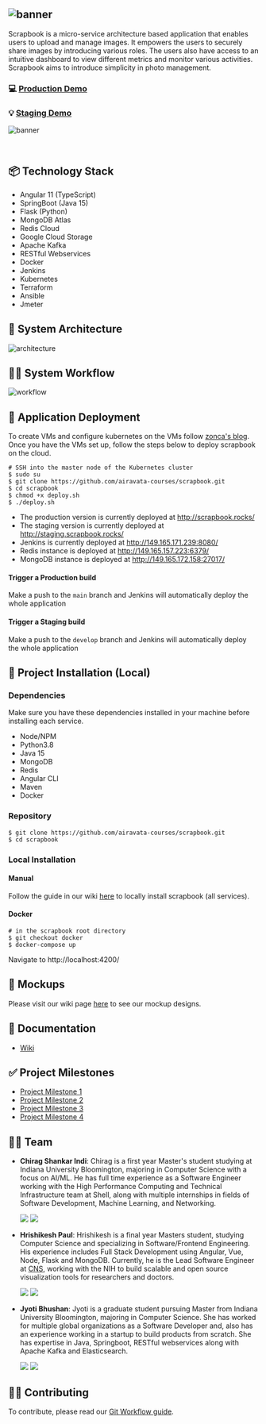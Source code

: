 ![banner](https://raw.githubusercontent.com/airavata-courses/scrapbook/assets/assets/banners/banner_primary.png)
---

Scrapbook is a micro-service architecture based application that enables users to upload and manage images. It empowers the users to securely share images by introducing various roles. The users also have access to an intuitive dashboard to view different metrics and monitor various activities. Scrapbook aims to introduce simplicity in photo management.

### 💻 [Production Demo](http://scrapbook.rocks/)
### 💡 [Staging Demo](http://staging.scrapbook.rocks/)

![banner](https://raw.githubusercontent.com/airavata-courses/scrapbook/assets/assets/updated-napkin-diagram.png)

<br>

## 📦 Technology Stack

- Angular 11 (TypeScript)
- SpringBoot (Java 15)
- Flask (Python)
- MongoDB Atlas
- Redis Cloud
- Google Cloud Storage
- Apache Kafka
- RESTful Webservices
- Docker
- Jenkins
- Kubernetes
- Terraform
- Ansible
- Jmeter

## 🏰 System Architecture

![architecture](https://raw.githubusercontent.com/airavata-courses/scrapbook/assets/assets/new-architecture.png)

## 👨‍💻 System Workflow

![workflow](https://raw.githubusercontent.com/airavata-courses/scrapbook/assets/assets/updated-workflow.png)

## 🚀 Application Deployment

To create VMs and configure kubernetes on the VMs follow [zonca's blog](https://github.com/zonca/zonca-blog/blob/master/_posts/2021-01-20-jetstream_kubernetes_kubespray_2.15.0.md). Once you have the VMs set up, follow the steps below to deploy scrapbook on the cloud.

```
# SSH into the master node of the Kubernetes cluster
$ sudo su
$ git clone https://github.com/airavata-courses/scrapbook.git
$ cd scrapbook
$ chmod +x deploy.sh
$ ./deploy.sh
```

- The production version is currently deployed at http://scrapbook.rocks/
- The staging version is currently deployed at http://staging.scrapbook.rocks/
- Jenkins is currently deployed at http://149.165.171.239:8080/
- Redis instance is deployed at http://149.165.157.223:6379/
- MongoDB instance is deployed at http://149.165.172.158:27017/

#### Trigger a Production build

Make a push to the `main` branch and Jenkins will automatically deploy the whole application

#### Trigger a Staging build

Make a push to the `develop` branch and Jenkins will automatically deploy the whole application

## 🧱 Project Installation (Local)

### Dependencies

Make sure you have these dependencies installed in your machine before installing each service.

- Node/NPM
- Python3.8
- Java 15
- MongoDB
- Redis
- Angular CLI
- Maven
- Docker

### Repository 
```
$ git clone https://github.com/airavata-courses/scrapbook.git
$ cd scrapbook
```

### Local Installation

#### Manual

Follow the guide in our wiki [here](https://github.com/airavata-courses/scrapbook/wiki/Local-Installation) to locally install scrapbook (all services).

#### Docker

```
# in the scrapbook root directory
$ git checkout docker
$ docker-compose up
```

Navigate to http://localhost:4200/


## 🎨 Mockups

Please visit our wiki page [here](https://github.com/airavata-courses/scrapbook/wiki/Mockups) to see our mockup designs.

## 📖 Documentation

- [Wiki](https://github.com/airavata-courses/scrapbook/wiki)

## ✅ Project Milestones

- [Project Milestone 1](https://github.com/airavata-courses/scrapbook/wiki/Project-1)
- [Project Milestone 2](https://github.com/airavata-courses/scrapbook/wiki/Project-2)
- [Project Milestone 3](https://github.com/airavata-courses/scrapbook/wiki/Project-3)
- [Project Milestone 4](https://github.com/airavata-courses/scrapbook/wiki/Project-4)

## 💪🏽 Team 

- **Chirag Shankar Indi**: Chirag is a first year Master's student studying at Indiana University Bloomington, majoring in Computer Science with a focus on AI/ML. He has full time experience as a Software Engineer working with the High Performance Computing and Technical Infrastructure team at Shell, along with multiple internships in fields of Software Development, Machine Learning, and Networking.    

   [<img src="https://img.shields.io/badge/LinkedIn-0077B5?style=for-the-badge&logo=linkedin&logoColor=white" />](https://www.linkedin.com/in/chirag-indi/)
   [<img src="https://img.shields.io/badge/GitHub-100000?style=for-the-badge&logo=github&logoColor=white" />](https://github.com/chirag-indi)

- **Hrishikesh Paul**: Hrishikesh is a final year Masters student, studying Computer Science and specializing in Software/Frontend Engineering. His experience includes Full Stack Development using Angular, Vue, Node, Flask and MongoDB. Currently, he is the Lead Software Engineer at [CNS](https://cns.iu.edu/), working with the NIH to build scalable and open source visualization tools for researchers and doctors.

   [<img src="https://img.shields.io/badge/LinkedIn-0077B5?style=for-the-badge&logo=linkedin&logoColor=white" />](https://www.linkedin.com/in/hrishikeshpaul/)
   [<img src="https://img.shields.io/badge/GitHub-100000?style=for-the-badge&logo=github&logoColor=white" />](https://github.com/hrishikeshpaul)


- **Jyoti Bhushan**: Jyoti is a graduate student pursuing Master from Indiana University Bloomington, majoring in Computer Science. She has worked for multiple global organizations as a Software Developer and, also has an experience working in a startup to build products from scratch. She has expertise in Java, Springboot, RESTful webservices along with Apache Kafka and Elasticsearch.
   
   [<img src="https://img.shields.io/badge/LinkedIn-0077B5?style=for-the-badge&logo=linkedin&logoColor=white" />](https://www.linkedin.com/in/jyoti-bhushan-12122460/)
   [<img src="https://img.shields.io/badge/GitHub-100000?style=for-the-badge&logo=github&logoColor=white" />](https://github.com/jbhushan791)


## 🙋🏽 Contributing

To contribute, please read our [Git Workflow guide](https://github.com/airavata-courses/scrapbook/wiki/Git-Workflow).
